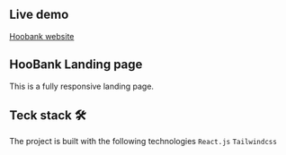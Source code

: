 ## Live demo 
[Hoobank website](https://hoo-bank-beige.vercel.app/)

## HooBank Landing page 
This is a fully responsive landing page.
## Teck stack 🛠️
The project is built with the following technologies
`React.js`
`Tailwindcss`
